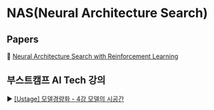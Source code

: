 # NAS(Neural Architecture Search)

## Papers
📑 [Neural Architecture Search with Reinforcement Learning](https://arxiv.org/abs/1611.01578)


## 부스트캠프 AI Tech 강의
▶️ [[Ustage] 모델경량화 - 4강 모델의 시공간](https://www.edwith.org/bcaitech1/lecture/346206?isDesc=false)
